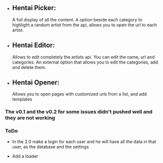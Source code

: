-   ## Hentai Picker:
    A full display of all the content. A option beside each category to highlight a random artist from the api, allows you to open the url to each artist.
-   ## Hentai Editor:
    Allows to edit completely the artists api. You can edit the name, url and categories. An external option that allows you to edit the categories, add and delete them.
-   ## Hentai Opener:
    Allows you to open pages with customized urls from a list, and add templates

### The v0.1 and the v0.2 for some issues didn't pushed well and they are not working

### ToDo

-   In the 2.0 make a login for each user and he will have all the data in that user, as the database and the settings

-   Add a loader
